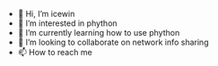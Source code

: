 - 👋 Hi, I’m icewin
- 👀 I’m interested in phython 
- 🌱 I’m currently learning how to use phython
- 💞️ I’m looking to collaborate on network info sharing
- 📫 How to reach me 

<!---
icewin/icewin is a ✨ special ✨ repository because its `README.md` (this file) appears on your GitHub profile.
You can click the Preview link to take a look at your changes.
--->
